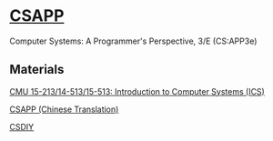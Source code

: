 # [CSAPP](http://csapp.cs.cmu.edu/)
Computer Systems: A Programmer's Perspective, 3/E (CS:APP3e)

## Materials
[CMU 15-213/14-513/15-513: Introduction to Computer Systems (ICS)](http://www.cs.cmu.edu/~213)

[CSAPP (Chinese Translation)](https://hansimov.gitbook.io/csapp/)

[CSDIY](https://csdiy.wiki/%E4%BD%93%E7%B3%BB%E7%BB%93%E6%9E%84/CSAPP/)
